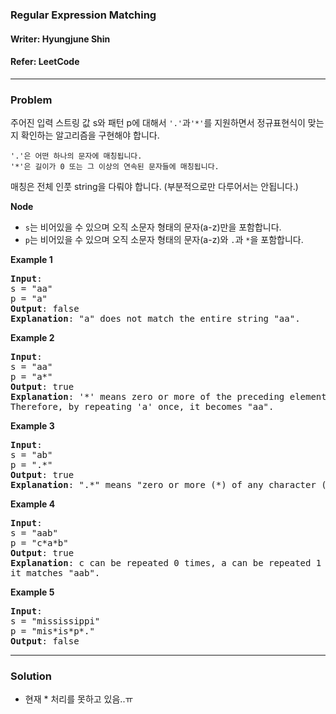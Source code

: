 ### Regular Expression Matching
#### Writer: Hyungjune Shin
#### Refer: LeetCode
* * *
### Problem
주어진 입력 스트링 값 s와 패턴 p에 대해서 ```'.'```과```'*'```를 지원하면서 정규표현식이 맞는지 확인하는 알고리즘을 구현해야 합니다.   

```
'.'은 어떤 하나의 문자에 매칭됩니다.
'*'은 길이가 0 또는 그 이상의 연속된 문자들에 매칭됩니다.
```
매칭은 전체 인풋 string을 다뤄야 합니다. (부분적으로만 다루어서는 안됩니다.)

<b>Node</b>
  - ```s```는 비어있을 수 있으며 오직 소문자 형태의 문자(a-z)만을 포함합니다.
  - ```p```는 비어있을 수 있으며 오직 소문자 형태의 문자(a-z)와 ```.```과 ```*```을 포함합니다.

<b>Example 1</b>
<pre>
<b>Input</b>:
s = "aa"
p = "a"
<b>Output</b>: false
<b>Explanation</b>: "a" does not match the entire string "aa".
</pre>

<b>Example 2</b>
<pre>
<b>Input</b>:
s = "aa"
p = "a*"
<b>Output</b>: true
<b>Explanation</b>: '*' means zero or more of the preceding element, 'a'.
Therefore, by repeating 'a' once, it becomes "aa".
</pre>

<b>Example 3</b>
<pre>
<b>Input</b>:
s = "ab"
p = ".*"
<b>Output</b>: true
<b>Explanation</b>: ".*" means "zero or more (*) of any character (.)".
</pre>

<b>Example 4</b>
<pre>
<b>Input</b>:
s = "aab"
p = "c*a*b"
<b>Output</b>: true
<b>Explanation</b>: c can be repeated 0 times, a can be repeated 1 time. Therefore,
it matches "aab".
</pre>

<b>Example 5</b>
<pre>
<b>Input</b>:
s = "mississippi"
p = "mis*is*p*."
<b>Output</b>: false
</pre>
* * *
### Solution
- 현재 * 처리를 못하고 있음..ㅠ

